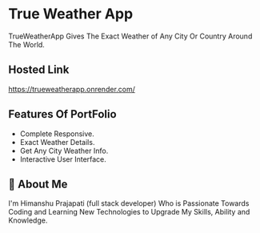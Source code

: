 # True Weather App 

TrueWeatherApp Gives The Exact Weather of Any City Or Country Around The World.




## Hosted Link

https://trueweatherapp.onrender.com/
## Features Of PortFolio

- Complete Responsive.
- Exact Weather Details.
- Get Any City Weather Info.
- Interactive User Interface.



## 🚀 About Me
I'm Himanshu Prajapati (full stack developer) Who is Passionate Towards Coding and Learning New Technologies to Upgrade My Skills, Ability and Knowledge.
